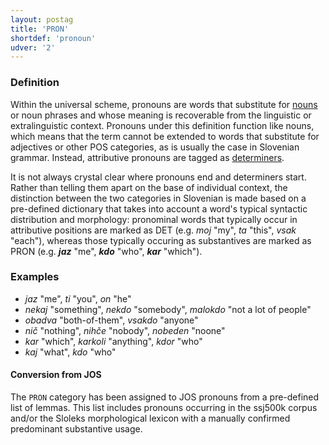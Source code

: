 ```yaml
---
layout: postag
title: 'PRON'
shortdef: 'pronoun'
udver: '2'
---
```


### Definition

Within the universal scheme, pronouns are words that substitute for [nouns](NOUN) or noun phrases and whose meaning is recoverable from the linguistic or extralinguistic context. Pronouns under this definition function like nouns, which means that the term cannot be extended to words that substitute for adjectives or other POS categories, as is usually the case in Slovenian grammar. Instead, attributive pronouns are tagged as [determiners](DET). 

It is not always crystal clear where pronouns end and determiners start. Rather than telling them apart on the base of individual context, the distinction between the two categories in Slovenian is made based on a pre-defined dictionary that takes into account a word's typical syntactic distribution and morphology: pronominal words that typically occur in attributive positions are marked as DET (e.g. _moj_ "my", _ta_ "this", _vsak_ "each"), whereas those typically occuring as substantives are marked as PRON (e.g. _<b>jaz</b>_ "me", _<b>kdo</b>_ "who", _<b>kar</b>_ "which").


### Examples

* _jaz_ "me", _ti_ "you", _on_ "he"
* _nekaj_ "something", _nekdo_ "somebody", _malokdo_ "not a lot of people"
* _obadva_ "both-of-them", _vsakdo_ "anyone"
* _nič_ "nothing", _nihče_ "nobody", _nobeden_ "noone"
* _kar_ "which", _karkoli_ "anything", _kdor_ "who"
* _kaj_ "what", _kdo_ "who"


#### Conversion from JOS

The `PRON` category has been assigned to JOS pronouns from a pre-defined list of lemmas. This list includes pronouns occurring in the ssj500k corpus and/or the Sloleks morphological lexicon with a manually confirmed predominant substantive usage. 
<!-- Interlanguage links updated Pá kvě 14 11:08:23 CEST 2021 -->
